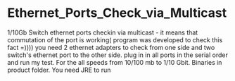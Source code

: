 # Ethernet_Ports_Check_via_Multicast
 1/10Gb Switch ethernet ports сheckin via multicast - it means that commutation of the port is working( program was developed to check this fact =))))
you need 2 ethernet adapters to check from one side and two switch's ethernet port to the other side. plug in in all ports in the serial order and run my test. For the all speeds from 10/100 mb to 1/10 Gbit. Binaries in product folder. You need JRE to run

